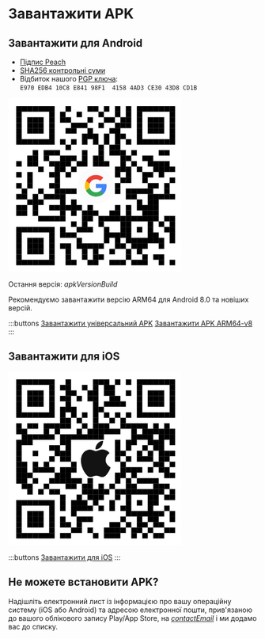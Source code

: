# Завантажити APK

## Завантажити для Android

- [Підпис Peach]($apkSignaturesUrl$)
- [SHA256 контрольні суми]($apkChecksumsUrl$)
- Відбиток нашого [PGP ключа](https://keys.openpgp.org/vks/v1/by-fingerprint/E970EDB410C8E84198F141584AD3CE3043D8CD1B):<br>
  `E970 EDB4 10C8 E841 98F1  4158 4AD3 CE30 43D8 CD1B`

<img src="/icons/qrcode_android.png" width="350">

Остання версія: $apkVersionBuild$

Рекомендуємо завантажити версію ARM64 для Android 8.0 та новіших версій.

:::buttons
[Завантажити універсальний APK]($apkUniversalUrl$)
[Завантажити APK ARM64-v8]($apkArm64v8Url$)
:::

## Завантажити для iOS

<img src="/icons/qrcode_apple.png" width="350">

:::buttons
[Завантажити для iOS](https://testflight.apple.com/join/wfSPFEWG)
:::

## Не можете встановити APK?

Надішліть електронний лист із інформацією про вашу операційну систему (iOS або Android) та адресою електронної пошти, прив'язаною до вашого облікового запису Play/App Store, на
[$contactEmail$](mailto:$contactEmail$) і ми додамо вас до списку.
